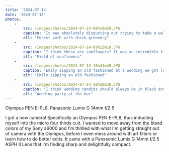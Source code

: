 ```yaml
---
title: '2024-07-14'
date: '2024-07-15'
photos:
    - 
        src: /images/photos/2024-07-14-09h19m59.JPG
        caption: "It was absolutely disgusting out trying to take a walk in the morning, but with all the rain everything is very green and lush!"
        alt: "Forest path with thick greenery"
    - 
        src: /images/photos/2024-07-14-09h22m18.JPG
        caption: "I think these are sunflowers? It was an incredible field on the way back to the car, glowing in the early sun"
        alt: "Field of sunflowers"
    -
        src: /images/photos/2024-07-14-18h41m40.JPG
        caption: "Emily sipping an old fashioned at a wedding we got last-minute invited to as substitutes"
        alt: "Emily sipping an old fashioned"
    -
        src: /images/photos/2024-07-14-18h50m50.JPG
        caption: "I think wedding candids should always be in black and white, and the Olympus has a wonderful built-in monochrome filter I'll definitely be messing with."
        alt: "Wedding party at the bar"
---
```

Olympus PEN E-PL8, Panasonic Lumix G 14mm f/2.5

I got a new camera! Specifically an Olympus PEN E-PL8, thus inducting myself into the micro four thirds cult. I wanted to move away from the bland colors of my Sony a6000 and I'm thrilled with what I'm getting straight out of camera with the Olympus, before I even mess around with art filters or learn how to do better edits. It came with a Panasonic Lumix G 14mm f/2.5 ASPH II Lens that I'm finding sharp and delightfully compact.